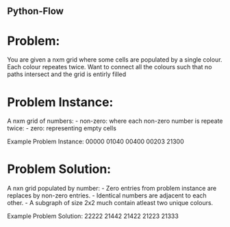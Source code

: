 ## Python-Flow

# Problem:
You are given a nxm grid where some cells are populated by a single colour.
Each colour repeates twice. Want to connect all the colours such that no paths intersect and the grid is entirly filled

# Problem Instance:
A nxm grid of numbers:
	- non-zero: where each non-zero number is repeate twice:
	- zero: representing empty cells

Example Problem Instance:
	00000
	01040
	00400
	00203
	21300

# Problem Solution:
A nxn grid populated by number:
	- Zero entries from problem instance are replaces by non-zero entries.
	- Identical numbers are adjacent to each other.
	- A subgraph of size 2x2 much contain atleast two unique colours.

Example Problem Solution:
	22222
	21442
	21422
	21223
	21333

